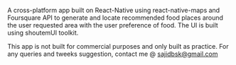 A cross-platform app built on React-Native using react-native-maps and Foursquare API to generate and locate recommended food places around the user requested area with the user preference of food. The UI is built using shoutemUI toolkit.

This app is not built for commercial purposes and only built as practice. For any queries and tweeks suggestion, contact me @ sajidbsk@gmail.com
